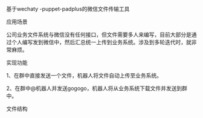 基于wechaty -puppet-padplus的微信文件传输工具

应用场景

公司业务文件系统与微信没有任何接口，但文件需要多人来编写，目前大部分是通过个人编写发到微信中，然后汇总统一上传到业务系统。涉及到多轮迭代时，就非常麻烦。

实现功能

1、在群中直接发送一个文件，机器人将文件自动上传至业务系统。

2、在群中@机器人并发送gogogo，机器人将从业务系统下载文件并发送到群中。

文件结构














